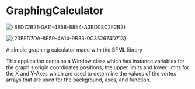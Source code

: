 # GraphingCalculator

![{8ED72B21-0A11-4858-88E4-A3BD08C2F2B2}](https://user-images.githubusercontent.com/56771699/149598240-68a0f3c5-ca6e-4872-944b-66cfbc992dcf.png)

![{23BFD7DA-8F59-4A14-9B33-0C352674D713}](https://user-images.githubusercontent.com/56771699/149598243-16dbe5e3-4469-47a1-b9a3-c2d3bfd6aa4b.png)

A simple graphing calculator made with the SFML library

This application contains a Window class which has instance variables for the graph's origin coordinates positions, the upper limits and lower limits for the X and Y-Axes
which are used to determine the values of the vertex arrays that are used for the background, axes, and function.
